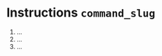 <!--
IMPORTANT: THOSE ARE RULES FOR AI, DO NOT USE THOSE INTO FILLED TEMPLATE.

- Focus only on instruction tasks, DO NOT TAKE WORKFLOW INTO ACCOUNT (this is the orchestrator's job)
- Ultra-small sentences, ultra-focused steps, no extra words, essential information only
- No more than 10 steps
- Use the provided template for command structure
- Do not user bold or italic formatting
- Mentioned paths are formatted lik @path, no " or ` around it
 -->

# Instructions `command_slug`

1. ...
2. ...
3. ...
